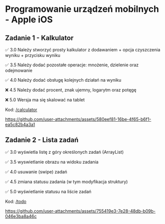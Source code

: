 # Programowanie urządzeń mobilnych - Apple iOS

## Zadanie 1 - Kalkulator 

✅ 3.0 Należy stworzyć prosty kalkulator z dodawaniem + opcja czyszczenia wyniku + przycisku wyniku

✅ 3.5 Należy dodać pozostałe operacje: mnożenie, dzielenie oraz odejmowanie

✅ 4.0 Należy dodać obsługę kolejnych działań na wyniku

❌ 4.5 Należy dodać procent, znak ujemny, logarytm oraz potęgę

❌ 5.0 Wersja ma się skalować na tablet

Kod: [/calculator](https://github.com/natkramarz/ios/tree/main/calculator)

https://github.com/user-attachments/assets/580eef81-16be-4f65-b6f1-ea5c82b4a3a1

## Zadanie 2 - Lista zadań 

✅ 3.0 wyświetla listę z góry określonych zadań (ArrayList)

✅ 3.5 wyswietlanie obrazu na widoku zadania

✅ 4.0 usuwanie (swipe) zadań

✅ 4.5 zmiana statusu zadania (w tym modyfikacja struktury)

✅ 5.0 wyświetlanie statusu na liście zadań

Kod: [/todo](https://github.com/natkramarz/ios/tree/main/todo)

https://github.com/user-attachments/assets/755419e3-7e28-48db-b09b-046e3ba8a46c


